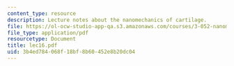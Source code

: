```yaml
---
content_type: resource
description: Lecture notes about the nanomechanics of cartilage.
file: https://ol-ocw-studio-app-qa.s3.amazonaws.com/courses/3-052-nanomechanics-of-materials-and-biomaterials-spring-2007/3b4ed784068f18bf8b60452e8b20dc04_lec16.pdf
file_type: application/pdf
resourcetype: Document
title: lec16.pdf
uid: 3b4ed784-068f-18bf-8b60-452e8b20dc04
---
```

